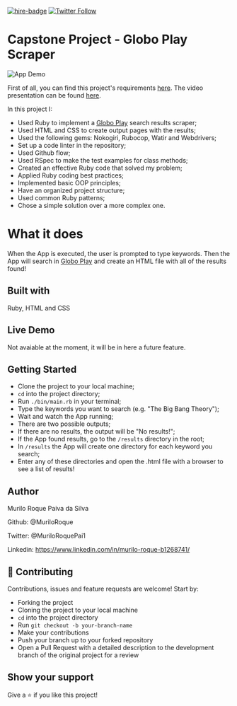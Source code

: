[![hire-badge](https://img.shields.io/badge/Consult%20/%20Hire%20Murilo-Click%20to%20Contact-brightgreen)](mailto:muriloengqui@gmail.com) [![Twitter Follow](https://img.shields.io/twitter/follow/MuriloRoquePai1?label=Follow%20Murilo%20on%20Twitter&style=social)](https://twitter.com/MuriloRoquePai1)

# Capstone Project - Globo Play Scraper

![App Demo](https://media.giphy.com/media/dCAEuVRcjLFu6GmOby/giphy.gif)

First of all, you can find this project's requirements [here](https://www.notion.so/microverse/Build-your-own-scraper-f54eaca54d8a4d758a5f0141468127a8). The video presentation can be found [here](zoom).

In this project I:

- Used Ruby to implement a [Globo Play](https://globoplay.globo.com) search results scraper;
- Used HTML and CSS to create output pages with the results;
- Used the following gems: Nokogiri, Rubocop, Watir and Webdrivers;
- Set up a code linter in the repository;
- Used Github flow;
- Used RSpec to make the test examples for class methods;
- Created an effective Ruby code that solved my problem;
- Applied Ruby coding best practices;
- Implemented basic OOP principles;
- Have an organized project structure;
- Used common Ruby patterns;
- Chose a simple solution over a more complex one.

# What it does

When the App is executed, the user is prompted to type keywords. Then the App will search in [Globo Play](https://globoplay.globo.com) and create an HTML file with all of the results found!

## Built with

Ruby, HTML and CSS

## Live Demo

Not avaiable at the moment, it will be in here a future feature.

## Getting Started

- Clone the project to your local machine;
- `cd` into the project directory;
- Run `./bin/main.rb` in your terminal;
- Type the keywords you want to search (e.g. "The Big Bang Theory");
- Wait and watch the App running;
- There are two possible outputs;
- If there are no results, the output will be "No results!";
- If the App found results, go to the `/results` directory in the root;
- In `/results` the App will create one directory for each keyword you search;
- Enter any of these directories and open the .html file with a browser to see a list of results!

## Author

Murilo Roque Paiva da Silva

Github: @MuriloRoque

Twitter: @MuriloRoquePai1

Linkedin: https://www.linkedin.com/in/murilo-roque-b1268741/

## 🤝 Contributing

Contributions, issues and feature requests are welcome! Start by:

- Forking the project
- Cloning the project to your local machine
- `cd` into the project directory
- Run `git checkout -b your-branch-name`
- Make your contributions
- Push your branch up to your forked repository
- Open a Pull Request with a detailed description to the development branch of the original project for a review

## Show your support

Give a ⭐️ if you like this project!